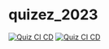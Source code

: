 # quizez_2023

[![Quiz CI CD](https://github.com/mikolaz27/quizez_2023/actions/workflows/django_ci_cd.yml/badge.svg)](https://github.com/mikolaz27/quizez_2023/actions/workflows/django_ci_cd.yml)
[![Quiz CI CD](https://github.com/mikolaz27/quizez_2023/actions/workflows/django_ci_cd.yml/badge.svg?event=fork)](https://github.com/mikolaz27/quizez_2023/actions/workflows/django_ci_cd.yml)